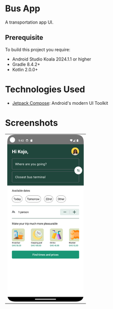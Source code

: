 # Bus App

A transportation app UI.

## Prerequisite

To build this project you require:

- Android Studio Koala 2024.1.1 or higher
- Gradle 8.4.2+
- Kotlin 2.0.0+


# Technologies Used

- [Jetpack Compose](https://developer.android.com/develop/ui/compose): Android's modern UI Toolkit


# Screenshots

<table>
  <tr>
    <td>
      <img src="screenshots/Screenshot_20240703_214106.png"  width="250" alt="screenshot2">
    </td>
  </tr>
</table>